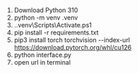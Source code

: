 1. Download Python 310
2. python -m venv .venv 
3. .\.venv\Scripts\Activate.ps1
4. pip install -r requirements.txt
5. pip3 install torch torchvision --index-url https://download.pytorch.org/whl/cu126
6. python interface.py
7. open url in terminal